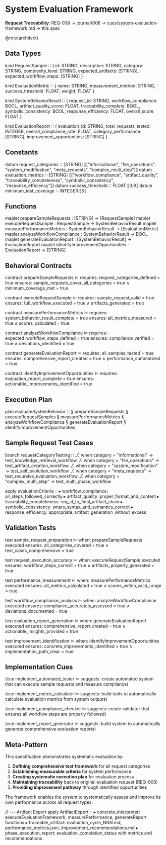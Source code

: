 # System Evaluation Framework

**Request Traceability**: REQ-008 → journal/008 → cues/system-evaluation-framework.md → this spec

@role(architect)

## Data Types

kind RequestSample ∷ {
  id: STRING,
  description: STRING,
  category: STRING,
  complexity_level: STRING,
  expected_artifacts: [STRING],
  expected_workflow_steps: [STRING]
}

kind EvaluationMetric ∷ {
  name: STRING,
  measurement_method: STRING,
  success_threshold: FLOAT,
  weight: FLOAT
}

kind SystemBehaviorResult ∷ {
  request_id: STRING,
  workflow_compliance: BOOL,
  artifact_quality_score: FLOAT,
  traceability_complete: BOOL,
  symbolic_consistency: BOOL,
  response_efficiency: FLOAT,
  overall_score: FLOAT
}

kind EvaluationReport ∷ {
  evaluation_id: STRING,
  total_requests_tested: INTEGER,
  overall_compliance_rate: FLOAT,
  category_performance: [STRING],
  improvement_opportunities: [STRING]
}

## Constants

datum request_categories ∷ [STRING] ⟦["informational", "file_operations", "system_modification", "meta_requests", "complex_multi_step"]⟧
datum evaluation_metrics ∷ [STRING] ⟦["workflow_compliance", "artifact_quality", "traceability_completeness", "symbolic_consistency", "response_efficiency"]⟧
datum success_threshold ∷ FLOAT ⟦0.9⟧
datum minimum_test_coverage ∷ INTEGER ⟦5⟧

## Functions

maplet prepareSampleRequests : [STRING] → [RequestSample]
maplet executeRequestSample : RequestSample → SystemBehaviorResult
maplet measurePerformanceMetrics : SystemBehaviorResult → [EvaluationMetric]
maplet analyzeWorkflowCompliance : SystemBehaviorResult → BOOL
maplet generateEvaluationReport : [SystemBehaviorResult] → EvaluationReport
maplet identifyImprovementOpportunities : EvaluationReport → [STRING]

## Behavioral Contracts

contract prepareSampleRequests ⊨
  requires: request_categories_defined = true
  ensures: sample_requests_cover_all_categories = true ∧ minimum_coverage_met = true

contract executeRequestSample ⊨
  requires: sample_request_valid = true
  ensures: full_workflow_executed = true ∧ artifacts_generated = true

contract measurePerformanceMetrics ⊨
  requires: system_behavior_result_complete = true
  ensures: all_metrics_measured = true ∧ scores_calculated = true

contract analyzeWorkflowCompliance ⊨
  requires: expected_workflow_steps_defined = true
  ensures: compliance_verified = true ∧ deviations_identified = true

contract generateEvaluationReport ⊨
  requires: all_samples_tested = true
  ensures: comprehensive_report_created = true ∧ performance_summarized = true

contract identifyImprovementOpportunities ⊨
  requires: evaluation_report_complete = true
  ensures: actionable_improvements_identified = true

## Execution Plan

plan evaluateSystemBehavior ∷
  § prepareSampleRequests
  § executeRequestSamples
  § measurePerformanceMetrics
  § analyzeWorkflowCompliance
  § generateEvaluationReport
  § identifyImprovementOpportunities

## Sample Request Test Cases

branch requestCategoryTesting ∷
  ⎇ when category = "informational" → test_knowledge_retrieval_workflow
  ⎇ when category = "file_operations" → test_artifact_creation_workflow
  ⎇ when category = "system_modification" → test_self_evolution_workflow
  ⎇ when category = "meta_requests" → test_recursive_evaluation_workflow
  ⎇ when category = "complex_multi_step" → test_multi_phase_workflow

apply evaluationCriteria ∷
  ▸ workflow_compliance: all_steps_followed_correctly
  ▸ artifact_quality: proper_format_and_content
  ▸ traceability_completeness: req_id_to_final_artifact_chain
  ▸ symbolic_consistency: smars_syntax_and_semantics_correct
  ▸ response_efficiency: appropriate_artifact_generation_without_excess

## Validation Tests

test sample_request_preparation ⊨
  when: prepareSampleRequests executed
  ensures: all_categories_covered = true ∧ test_cases_comprehensive = true

test request_execution_accuracy ⊨
  when: executeRequestSample executed
  ensures: workflow_steps_correct = true ∧ artifacts_properly_generated = true

test performance_measurement ⊨
  when: measurePerformanceMetrics executed
  ensures: all_metrics_calculated = true ∧ scores_within_valid_range = true

test workflow_compliance_analysis ⊨
  when: analyzeWorkflowCompliance executed
  ensures: compliance_accurately_assessed = true ∧ deviations_documented = true

test evaluation_report_generation ⊨
  when: generateEvaluationReport executed
  ensures: comprehensive_report_created = true ∧ actionable_insights_provided = true

test improvement_identification ⊨
  when: identifyImprovementOpportunities executed
  ensures: concrete_improvements_identified = true ∧ implementation_path_clear = true

## Implementation Cues

(cue implement_automated_tester ⊨ suggests: create automated system that can execute sample requests and measure compliance)

(cue implement_metric_calculator ⊨ suggests: build tools to automatically calculate evaluation metrics from system outputs)

(cue implement_compliance_checker ⊨ suggests: create validator that ensures all workflow steps are properly followed)

(cue implement_report_generator ⊨ suggests: build system to automatically generate comprehensive evaluation reports)

## Meta-Pattern

This specification demonstrates systematic evaluation by:
1. **Defining comprehensive test framework** for all request categories
2. **Establishing measurable criteria** for system performance
3. **Creating systematic execution plan** for evaluation process
4. **Maintaining traceability** back to original evaluation request (REQ-008)
5. **Providing improvement pathway** through identified opportunities

The framework enables the system to systematically assess and improve its own performance across all request types.

// --- Artifact Export
apply ArtifactExport ∷
  ▸ concrete_interpreter: executeEvaluationFramework, measurePerformance, generateReport functions
  ▸ traceable_artifact: evaluation_cycle_NNN.md, performance_metrics.json, improvement_recommendations.md
  ▸ phase_execution_report: evaluation_completion_status with metrics and recommendations